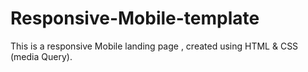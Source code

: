 # Responsive-Mobile-template
This is a responsive Mobile landing page , created using HTML &amp; CSS (media Query).
